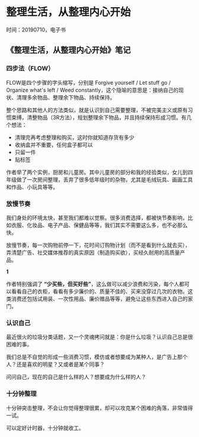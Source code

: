 # 整理生活，从整理内心开始

时间：20190710，电子书

## 《整理生活，从整理内心开始》笔记

### 四步法（FLOW）

FLOW是四个步骤的字头缩写，分别是 Forgive yourself / Let stuff go / Organize what's left / Weed constantly，这个隐喻的意思是：接纳自己的现状、清理多余物品、整理余下物品、持续保持。

整个思路和其他人的方法类似，就是认识到自己需要整理，不被完美主义或原有习惯束缚，清整物品（3R方法），规划整理余下物品，并且持续保持形成习惯。有几个想法：

- 清理完再考虑整理和购买，这时你就知道存货有多少
- 收纳盒并不重要，任何盒子都可以
- 只留一件
- 贴标签

作者举了两个实例，厨房和儿童房。其中儿童房的部分和我的经验类似，女儿到四年级做了一次房间整理，丢弃了很多低年级时的杂物，尤其是毛绒玩具、画画工具和作品、小玩具等等。

### 放慢节奏

我们身处的环境太快，甚至我们都难以觉察。很多消费选择，都被快节奏影响，比如衣服、化妆品、电子产品、保健品等等，我们其实不需要这么多，也不必那么快。

放慢节奏，每一次购物前停一下，花时间订购物计划（而不是看到什么就去买），弄清楚广告、社交媒体推荐的真实原因（制造购买欲），买经久耐用的高质量产品。

**1**

作者特别强调了 **“少买些，但买好些”**，这么做可以减少浪费和污染，每个人都可以看看自己的衣柜，看看有多少廉价的、质量不佳的、买来没穿过几次的衣物。这类消费还包括试用装、一次性用品、廉价赠品等等，避免让这些东西进入自己的家门。

### 认识自己

最近很火的垃圾分类话题，又一个灵魂拷问就是：你是什么垃圾？认识自己总是很困难的事。

我们总是不自觉的形成一些消费习惯，模仿或者想要成为某种人，是广告上那个人？还是喜欢的明星？又或者是某个同事？

问问自己，现在的自己是什么样的人？想要成为什么样的人？

### 十分钟整理

十分钟突击整理，不会让你觉得整理很累，却可以攻克某个困难的角落，非常值得一试。

可以定好计时器，十分钟就收工。

